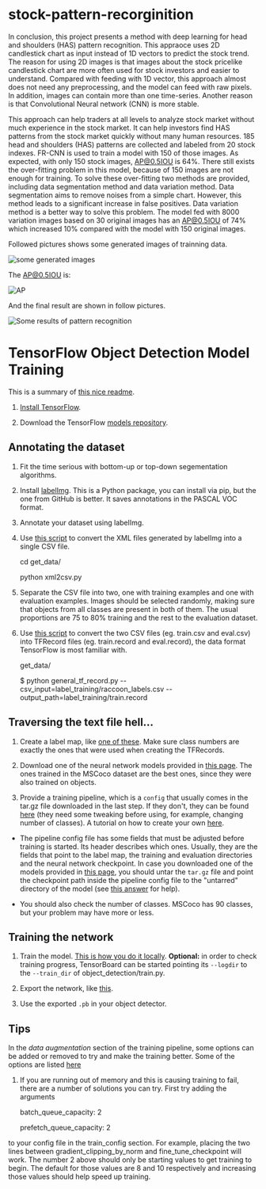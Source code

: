 # stock-pattern-recorginition
In conclusion, this project presents a method with deep learning for head and shoulders (HAS)
pattern recognition. This appraoce uses 2D candlestick chart as input instead of 1D vectors to
predict the stock trend. The reason for using 2D images is that images about the stock pricelike candlestick chart are more often used for stock investors and easier to understand. Compared with feeding with 1D vector, this approach almost does not need any preprocessing, and the model can feed with raw pixels. In addition, images can contain more
than one time-series. Another reason is that Convolutional Neural network (CNN) is more
stable.

This approach can help traders at all levels to analyze stock market
without much experience in the stock market. It can help investors find HAS patterns from
the stock market quickly without many human resources. 185 head and shoulders (HAS)
patterns are collected and labeled from 20 stock indexes. FR-CNN is used to train a model
with 150 of those images. As expected, with only 150 stock images, AP@0.5IOU is 64%.
There still exists the over-fitting problem in this model, because of 150 images are not
enough for training. To solve these over-fitting two methods are provided, including data
segmentation method and data variation method. Data segmentation aims to remove
noises from a simple chart. However, this method leads to a significant increase in false
positives. Data variation method is a better way to solve this problem. The model fed with
8000 variation images based on 30 original images has an AP@0.5IOU of 74% which
increased 10% compared with the model with 150 original images.

Followed pictures shows some generated images of trainning data.

![some generated images](https://github.com/CharlesLoo/stock-pattern-recorginition/blob/master/results/test_result_with_generated_data/variation.jpg)

The AP@0.5IOU is:

![AP](https://github.com/CharlesLoo/stock-pattern-recorginition/blob/master/results/test_result_with_generated_data/ap.png)

And the final result are shown in follow pictures.

![Some results of pattern recognition](https://github.com/CharlesLoo/stock-pattern-recorginition/blob/master/results/test_result_with_generated_data/whole.png)
# TensorFlow Object Detection Model Training

This is a summary of [this nice readme]( https://gist.github.com/douglasrizzo/c70e186678f126f1b9005ca83d8bd2ce).

1. [Install TensorFlow](https://www.tensorflow.org/install/).

2. Download the TensorFlow [models repository](https://github.com/tensorflow/models).

## Annotating the dataset
1. Fit the time serious with bottom-up or top-down segementation algorithms. 

2. Install [labelImg](https://github.com/tzutalin/labelImg). This is a Python package, you can install via pip, but the one from GitHub is better. It saves annotations in the PASCAL VOC format.

3. Annotate your dataset using labelImg.  

4. Use [this script](https://github.com/datitran/raccoon_dataset/blob/master/xml_to_csv.py) to convert the XML files generated by labelImg into a single CSV file.

    cd get_data/
    
      python xml2csv.py 

5. Separate the CSV file into two, one with training examples and one with evaluation examples. Images should be selected randomly, making sure that objects from all classes are present in both of them. The usual proportions are 75 to 80% training and the rest to the evaluation dataset.

6. Use [this script](https://github.com/datitran/raccoon_dataset/blob/master/generate_tfrecord.py) to convert the two CSV files (eg. train.csv and eval.csv) into TFRecord files (eg. train.record and eval.record), the data format TensorFlow is most familiar with.

    get_data/
    
    $ python general_tf_record.py --csv_input=label_training/raccoon_labels.csv --output_path=label_training/train.record

## Traversing the text file hell...

1. Create a label map, like [one of these](https://github.com/tensorflow/models/tree/master/research/object_detection/data). Make sure class numbers are exactly the ones that were used when creating the TFRecords.

2. Download one of the neural network models provided in [this page](https://github.com/tensorflow/models/blob/master/research/object_detection/g3doc/detection_model_zoo.md). The ones trained in the MSCoco dataset are the best ones, since they were also trained on objects.

3. Provide a training pipeline, which is a `config` that usually comes in the tar.gz file downloaded in the last step. If they don't, they can be found [here]( https://github.com/tensorflow/models/tree/master/research/object_detection/samples/configs) (they need some tweaking before using, for example, changing number of classes). A tutorial on how to create your own [here](https://github.com/tensorflow/models/blob/master/research/object_detection/g3doc/configuring_jobs.md).

 * The pipeline config file has some fields that must be adjusted before training is started. Its header describes which ones. Usually, they are the fields that point to the label map, the training and evaluation directories and the neural network checkpoint. In case you downloaded one of the models provided in [this page](https://github.com/tensorflow/models/blob/master/research/object_detection/g3doc/detection_model_zoo.md), you should untar the `tar.gz` file and point the checkpoint path inside the pipeline config file to the "untarred" directory of the model (see [this answer](https://stackoverflow.com/a/45363576/1245214) for help).

 * You should also check the number of classes. MSCoco has 90 classes, but your problem may have more or less.

## Training the network

1. Train the model. [This is how you do it locally](https://github.com/tensorflow/models/blob/master/research/object_detection/g3doc/running_locally.md). **Optional:** in order to check training progress, TensorBoard can be started pointing its `--logdir`  to the `--train_dir` of object_detection/train.py.

2. Export the network, like [this](https://github.com/tensorflow/models/blob/master/research/object_detection/g3doc/exporting_models.md).

3. Use the exported `.pb` in your object detector.

## Tips

In the _data augmentation_ section of the training pipeline, some options can be added or removed to try and make the training better. Some of the options are listed [here](https://stackoverflow.com/a/46901051)

1. If you are running out of memory and this is causing training to fail, there are a number of solutions you can try. First try adding  the arguments

      batch_queue_capacity: 2
      
      prefetch_queue_capacity: 2
  
  to your config file in the train_config section. For example, placing the two lines between gradient_clipping_by_norm and fine_tune_checkpoint will work. The number 2 above should only be starting values to get training to begin. The default for those values are 8 and 10 respectively and increasing those values should help speed up training.
